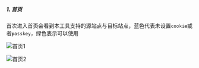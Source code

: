 ##### 1. 首页

首次进入首页会看到本工具支持的源站点与目标站点，蓝色代表未设置`cookie`或者`passkey`，绿色表示可以使用

![首页1](https://img1.pixhost.to/images/8547/638615479_pixpin_2025-09-08_15-44-04.png)

![首页2](https://img1.pixhost.to/images/8547/638615477_pixpin_2025-09-08_15-44-22.png)